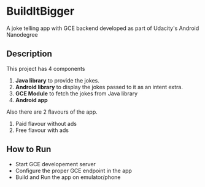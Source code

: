 # BuildItBigger
A joke telling app with GCE backend developed as part of Udacity's Android Nanodegree

## Description
This project has 4 components

1.  **Java library** to provide the jokes.
2.  **Android library** to display the jokes passed to it as an intent extra.
3.  **GCE Module** to fetch the jokes from Java library
4.  **Android app**

Also there are 2 flavours of the app.

1.  Paid flavour without ads
2.  Free flavour with ads

## How to Run
* Start GCE developement server
* Configure the proper GCE endpoint in the app
* Build and Run the app on emulator/phone

